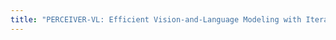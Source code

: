 ```yaml
---
title: "PERCEIVER-VL: Efficient Vision-and-Language Modeling with Iterative Latent Attention."
---
```

